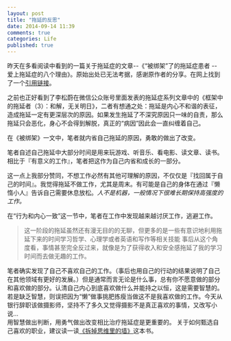 ```yaml
---
layout: post
title: "拖延的反思"
date: 2014-09-14 11:39
comments: true
categories: Life
published: true
---
```


昨天在多看阅读中看到的一篇关于拖延症的文章--《“被绑架”了的拖延症患者 -- 爱上拖延症的八个理由》。原始出处已无法考据，感谢原作者的分享。在网上找到了一个[引用链接](http://talk.ifeng.com/zaixianjiangtang/shys/special/tuoyanzheng/zuixin/detail_2012_10/30/18669615_0.shtml)。

之前也正好看到了李松蔚在微信公众账号里面发表的拖延症系列文章中的《框架中的拖延者（3）：和解，无关明日》，二者有想通之处：拖延是内心不和谐的表征，造成拖延一定有更深层次的原因。如果发生拖延了不深究原因只一味的自责，那么拖延只会恶化，身心不会得到解脱，真正的“病因”因此会一直纠缠着自己。

在《被绑架》一文中，笔者就内省自己拖延的原因，勇敢的做出了改变。

笔者自述自己拖延中大部分时间是用来玩游戏、听音乐、看电影、读文章、读书。相比于『有意义的工作』，笔者把这作为自己内省和成长的一部分。

这一点上我部分赞同，不想工作必然有其他可理解的原因，不仅仅是『找回属于自己的时间』。我觉得拖延不做工作，尤其是周末。有可能是自己的身体在通过『懒惰小人』告诉自己需要休息放松。_人不是机器，一般情况下很难长期保持高强度的工作。_

在“行为和内心一致”这一节中，笔者在工作中发现越来越讨厌工作，逃避工作。

>这一阶段的拖延虽然还有漫无目的的无聊，但更多的是一些有意识地利用拖延下来的时间学习哲学、心理学或者英语和写作等相关技能
>事后从这个角度看，事情甚至完全反过来，就像是为了获得收入和安全感拖延了我的学习时间而去做无趣的工作。

笔者确实发现了自己不喜欢自己的工作。（事后也用自己的行动的结果说明了自己在其他领域有更好的发展。）但是通常而言无论是什么事，总有你不愿意做的部分和喜欢做的部分。认清自己内心到底喜欢做什么并能持之以恒，这是需要智慧的。若是缺乏智慧，则误把因为“懒”做事挑肥拣瘦当做这不是我喜欢做的工作。今天从银行辞职该做摄影师，坚持不了多久又觉得摄影不是真正喜欢的事情，又改写小说...  
用智慧做出判断，用勇气做出改变相比治疗拖延症是更重要的。
关于如何甄选自己喜欢的职业，建议读一读[《拆掉思维里的墙》](http://book.douban.com/subject/4953695/)这本书。























